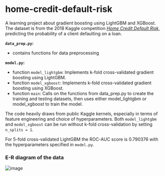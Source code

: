# home-credit-default-risk

A learning project about gradient boosting using LightGBM and XGBoost. The dataset is from the 2018 Kaggle competition [_Home Credit Default Risk_](https://www.kaggle.com/c/home-credit-default-risk/), predicting the probability of a client defaulting on a loan.

**`data_prep.py`:**
- contains functions for data preprocessing

**`model.py`:**
- function `model_lightgbm`: Implements k-fold cross-validated gradient boosting using LightGBM.
- function `model_xgboost`: Implements k-fold cross-validated gradient boosting using XGBoost.
- function `main`: Calls on the functions from data_prep.py to create the training and testing datasets, then uses either model_lightgbm or model_xgboost to train the model.

The code heavily draws from public Kaggle kernels, especially in terms of feature engineering and choice of hyperparameters. Both `model_lightgbm` and `model_xgboost` can be run without k-fold cross-validation by setting `n_splits = 1`.

For 5-fold cross-validated LightGBM the ROC-AUC score is 0.790376 with the hyperparameters specified in `model.py`.

### E-R diagram of the data
![image](https://github.com/user-attachments/assets/4a078f5f-fd63-4880-8106-c6d5b41dd8b9)
